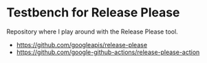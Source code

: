 # Testbench for Release Please

Repository where I play around with the Release Please tool.

- <https://github.com/googleapis/release-please>
- <https://github.com/google-github-actions/release-please-action>
